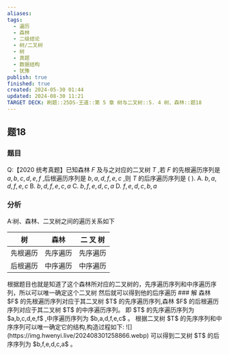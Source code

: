 ```yaml
---
aliases: 
tags:
  - 遍历
  - 森林
  - 二级结论
  - 树/二叉树
  - 树
  - 真题
  - 数据结构
  - 犹豫
publish: true
finished: true
created: 2024-05-30 01:44
updated: 2024-08-30 11:21
TARGET DECK: 刷题::25DS-王道::第 5 章 树与二叉树::5. 4 树、森林::题18
---
```

## 题18
### 题目
Q:【2020 统考真题】已知森林 $F$ 及与之对应的二叉树 $T$ ,若 $F$ 的先根遍历序列是 $a,b,c,d,e,f$ ,后根遍历序列是 $b,a,d,f,e,c$ ,则 $T$ 的后序遍历序列是 ( ).
A. $b,a,d,f,e,c$ 
B. $b,d,f,e,c,a$
C. $b,f,e,d,c,a$ 
D. $f,e,d,c,b,a$
### 分析
A:树、森林、二叉树之间的遍历关系如下
<table><thead><tr><th>树</th><th>森林</th><th>二 叉 树</th></tr></thead><tr><td>先根遍历</td><td>先序遍历</td><td>先序遍历</td></tr><tr><td>后根遍历</td><td>中序遍历</td><td>中序遍历</td></tr></table>
根据题目也就是知道了这个森林所对应的二叉树的，先序遍历序列和中序遍历序列，所以可以唯一确定这个二叉树
然后就可以得到他的后序遍历
### 解
森林 $F$ 的先根遍历序列对应于其二叉树 $T$ 的先序遍历序列,森林 $F$ 的后根遍历序列对应于其二叉树 $T$ 的中序遍历序列。
即 $T$ 的先序遍历序列为 $a,b,c,d,e,f$ ,中序遍历序列为 $b,a,d,f,e,c$ 。 
根据二叉树 $T$ 的先序序列和中序序列可以唯一确定它的结构,构造过程如下:
![](https://img.hwenyi.live/202408301258866.webp)
可以得到二叉树 $T$ 的后序序列为 $b,f,e,d,c,a$ 。
